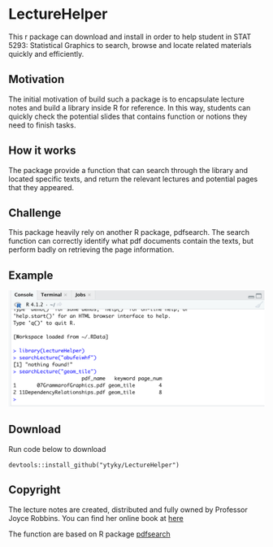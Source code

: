 # LectureHelper
This r package can download and install in order to help student in STAT 5293:  Statistical Graphics to search, browse and locate related materials quickly and efficiently.

## Motivation
The initial motivation of build such a package is to encapsulate lecture notes and build a library inside R for reference. In this way, students can quickly check the potential slides that contains function or notions they need to finish tasks.

## How it works
The package provide a function that can search through the library and located specific texts, and return the relevant lectures and potential pages that they appeared. 

## Challenge
This package heavily rely on another R package, pdfsearch. The search function can correctly identify what pdf documents contain the texts, but perform badly on retrieving the page information.

## Example
![example image](image/example.png)

## Download
Run code below to download

~~~
devtools::install_github("ytyky/LectureHelper")
~~~

## Copyright

The lecture notes are created, distributed and fully owned by Professor Joyce Robbins. You can find her online book at [here](https://edav.info/index.html)

The function are based on R package [pdfsearch](https://github.com/cran/pdfsearch)
